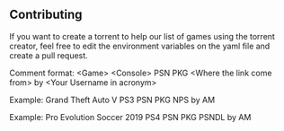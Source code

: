 ## Contributing
If you want to create a torrent to help our list of games using the torrent creator, feel free to edit the environment variables on the yaml file and create a pull request.

Comment format: \<Game> \<Console> PSN PKG \<Where the link come from> by \<Your Username in acronym>

Example: Grand Theft Auto V PS3 PSN PKG NPS by AM

Example: Pro Evolution Soccer 2019 PS4 PSN PKG PSNDL by AM